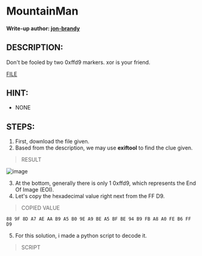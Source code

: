 # MountainMan
#### Write-up author: [jon-brandy](https://github.com/jon-brandy)
## DESCRIPTION:
Don't be fooled by two 0xffd9 markers. xor is your friend.

[FILE](https://github.com/Bread-Yolk/ctflearnwu/blob/16f496927f7de847e9cb77d0a93510853aeb2643/Assets/Forensic/MountainMan/MountainMan.jpg)

## HINT:
- NONE

## STEPS:
1. First, download the file given.
2. Based from the description, we may use **exiftool** to find the clue given.

> RESULT

![image](https://user-images.githubusercontent.com/70703371/195990881-3e06925b-8389-496f-8eb3-0d5e1e7ac620.png)


3. At the bottom, generally there is only 1 0xffd9, which represents the End Of Image (EOI).
4. Let's copy the hexadecimal value right next from the FF D9.

> COPIED VALUE

```
88 9F 8D A7 AE AA B9 A5 B0 9E A9 BE A5 BF BE 94 B9 FB A8 A0 FE B6 FF D9
```

5. For this solution, i made a python script to decode it.

> SCRIPT

```py
```
